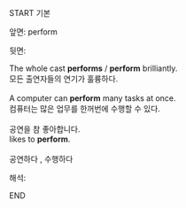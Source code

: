 START
기본

앞면:
perform


뒷면:
<div>The whole cast <strong>performs</strong> / <strong>perform</strong> brilliantly. </div><div><div>모든 출연자들의 연기가 훌륭하다.</div></div><div><br></div><div><div>A computer can <strong>perform</strong> many tasks at once. </div><div><div>컴퓨터는 많은 업무를 한꺼번에 수행할 수 있다.</div></div></div><div><br></div><div><div><div><span>공연을 참 좋아합니다.</span></div></div><div><div><span>likes to <strong>perform</strong>.</span></div></div></div><div><br></div><div>공연하다 , 수행하다</div>


해석:
<!--ID: 1746614454416-->
END
